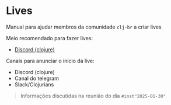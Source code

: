 # Lives

Manual para ajudar membros da comunidade `clj-br` a criar lives

Meio recomendado para fazer lives:

- [Discord (clojure)](https://discord.gg/u9hTMNUjJm)

Canais para anunciar o inicio da live:

- Discord (clojure)
- Canal do telegram
- Slack/Clojurians

> Informações discutidas na reunião do dia `#inst"2025-01-30"`
